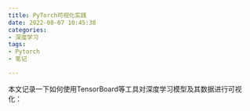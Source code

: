 ```yaml
---
title: PyTorch可视化实践
date: 2022-08-07 10:45:38
categories:
- 深度学习
tags:
- Pytorch
- 笔记

---
```


本文记录一下如何使用TensorBoard等工具对深度学习模型及其数据进行可视化：

<!--more-->